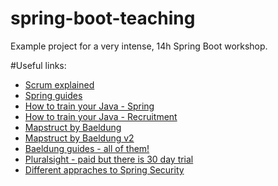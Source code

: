 # spring-boot-teaching
Example project for a very intense, 14h Spring Boot workshop.

#Useful links:
* [Scrum explained](https://kingatest.wordpress.com/2017/06/08/what-is-scrum/)
* [Spring guides](https://spring.io/guides)
* [How to train your Java - Spring](https://howtotrainyourjava.com/category/spring/)
* [How to train your Java - Recruitment](https://howtotrainyourjava.com/category/recruitment/)
* [Mapstruct by Baeldung](http://www.baeldung.com/mapstruct)
* [Mapstruct by Baeldung v2](http://www.baeldung.com/entity-to-and-from-dto-for-a-java-spring-application)
* [Baeldung guides - all of them!](http://www.baeldung.com/)
* [Pluralsight - paid but there is 30 day trial](https://www.pluralsight.com/)
* [Different appraches to Spring Security](https://github.com/spring-guides/tut-spring-security-and-angular-js)